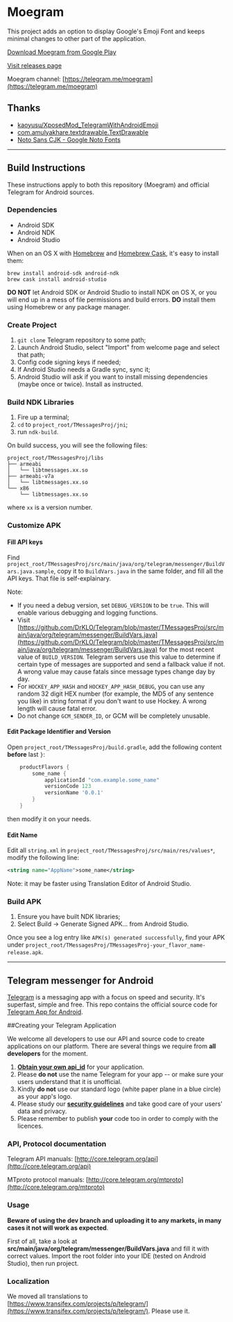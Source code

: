 # Moegram
This project adds an option to display Google's Emoji Font and keeps minimal changes to other part of the application.

[Download Moegram from Google Play](https://play.google.com/store/apps/details?id=me.swineson.moegram.messenger)

[Visit releases page](https://github.com/Jamesits/Moegram/releases)

Moegram channel: [https://telegram.me/moegram](https://telegram.me/moegram)

## Thanks
- [kaoyusu/XposedMod_TelegramWithAndroidEmoji](https://github.com/kaoyusu/XposedMod_TelegramWithAndroidEmoji)
- [com.amulyakhare.textdrawable.TextDrawable](https://github.com/amulyakhare/TextDrawable)
- [Noto Sans CJK - Google Noto Fonts](https://www.google.com/get/noto/help/cjk/)

--------------------------------------------------------------------------------

## Build Instructions
These instructions apply to both this repository (Moegram) and official Telegram for Android sources.

### Dependencies
- Android SDK
- Android NDK
- Android Studio

When on an OS X with [Homebrew](http://brew.sh/) and [Homebrew Cask](http://caskroom.io/), it's easy to install them:

```shell
brew install android-sdk android-ndk
brew cask install android-studio
```

**DO NOT** let Android SDK or Android Studio to install NDK on OS X, or you will end up in a mess of file permissions and build errors. **DO** install them using Homebrew or any package manager.

### Create Project
1. `git clone` Telegram repository to some path;
2. Launch Android Studio, select "Import" from welcome page and select that path;
3. Config code signing keys if needed;
4. If Android Studio needs a Gradle sync, sync it;
5. Android Studio will ask if you want to install missing dependencies (maybe once or twice). Install as instructed.

### Build NDK Libraries
1. Fire up a terminal;
2. `cd` to `project_root/TMessagesProj/jni`;
3. run `ndk-build`.

On build success, you will see the following files:

```
project_root/TMessagesProj/libs
├── armeabi
│   └── libtmessages.xx.so
├── armeabi-v7a
│   └── libtmessages.xx.so
└── x86
    └── libtmessages.xx.so
```

where `xx` is a version number.

### Customize APK
#### Fill API keys
Find `project_root/TMessagesProj/src/main/java/org/telegram/messenger/BuildVars.java.sample`, copy it to `BuildVars.java` in the same folder, and fill all the API keys. That file is self-explainary.

Note:
- If you need a debug version, set `DEBUG_VERSION` to be `true`. This will enable various debugging and logging functions.
- Visit [https://github.com/DrKLO/Telegram/blob/master/TMessagesProj/src/main/java/org/telegram/messenger/BuildVars.java](https://github.com/DrKLO/Telegram/blob/master/TMessagesProj/src/main/java/org/telegram/messenger/BuildVars.java) for the most recent value of `BUILD_VERSION`. Telegram servers use this value to determine if certain type of messages are supported and send a fallback value if not. A wrong value may cause fatals since message types change day by day.
- For `HOCKEY_APP_HASH` and `HOCKEY_APP_HASH_DEBUG`, you can use any random 32 digit HEX number (for example, the MD5 of any sentence you like) in string format if you don't want to use Hockey. A wrong length will cause fatal error.
- Do not change `GCM_SENDER_ID`, or GCM will be completely unusable.

#### Edit Package Identifier and Version
Open `project_root/TMessagesProj/build.gradle`, add the following content **before** last `}`:

```gradle
    productFlavors {
        some_name {
            applicationId "com.example.some_name"
            versionCode 123
            versionName '0.0.1'
        }
    }
```

then modify it on your needs.

#### Edit Name
Edit all `string.xml` in `project_root/TMessagesProj/src/main/res/values*`, modify the following line:

```xml
<string name="AppName">some_name</string>
```

Note: it may be faster using Translation Editor of Android Studio.

### Build APK
1. Ensure you have built NDK libraries;
2. Select Build -> Generate Signed APK... from Android Studio.

Once you see a log entry like `APK(s) generated successfully`, find your APK under `project_root/TMessagesProj/TMessagesProj-your_flavor_name-release.apk`.

--------------------------------------------------------------------------------

## Telegram messenger for Android
[Telegram](http://telegram.org) is a messaging app with a focus on speed and security. It's superfast, simple and free. This repo contains the official source code for [Telegram App for Android](https://play.google.com/store/apps/details?id=org.telegram.messenger).

##Creating your Telegram Application

We welcome all developers to use our API and source code to create applications on our platform. There are several things we require from **all developers** for the moment.
1. [**Obtain your own api_id**](https://core.telegram.org/api/obtaining_api_id) for your application.
2. Please **do not** use the name Telegram for your app -- or make sure your users understand that it is unofficial.
3. Kindly **do not** use our standard logo (white paper plane in a blue circle) as your app's logo.
4. Please study our [**security guidelines**](https://core.telegram.org/mtproto/security_guidelines) and take good care of your users' data and privacy.
5. Please remember to publish **your** code too in order to comply with the licences.

### API, Protocol documentation
Telegram API manuals: [http://core.telegram.org/api](http://core.telegram.org/api)

MTproto protocol manuals: [http://core.telegram.org/mtproto](http://core.telegram.org/mtproto)

### Usage
**Beware of using the dev branch and uploading it to any markets, in many cases it not will work as expected**.

First of all, take a look at **src/main/java/org/telegram/messenger/BuildVars.java** and fill it with correct values. Import the root folder into your IDE (tested on Android Studio), then run project.

### Localization
We moved all translations to [https://www.transifex.com/projects/p/telegram/](https://www.transifex.com/projects/p/telegram/). Please use it.
